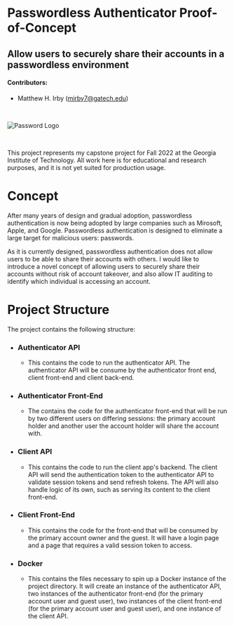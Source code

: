 # Passwordless Authenticator Proof-of-Concept
## Allow users to securely share their accounts in a passwordless environment


#### Contributors:
- Matthew H. Irby (mirby7@gatech.edu)


<br/>


![Password Logo](https://securityintelligence.com/wp-content/uploads/2018/10/si-eight-character-password-feature.jpg)

<br/>


This project represents my capstone project for Fall 2022 at the Georgia Institute of Technology. All work here is for educational and research purposes, and it is not yet suited for production usage.

# Concept

After many years of design and gradual adoption, passwordless authentication is now being adopted by large companies such as Mirosoft, Apple, and Google. Passwordless authentication is designed to eliminate a large target for malicious users: passwords. 

As it is currently designed, passwordless authentication does not allow users to be able to share their accounts with others. I would like to introduce a novel concept of allowing users to securely share their accounts without risk of account takeover, and also allow IT auditing to identify which individual is accessing an account.

# Project Structure

The project contains the following structure:

- ### Authenticator API
  - This contains the code to run the authenticator API. The authenticator API will be consume by the authenticator front end, client front-end and client back-end.

- ### Authenticator Front-End
  - The contains the code for the authenticator front-end that will be run by two different users on differing sessions: the primary account holder and another user the account holder will share the account with.

- ### Client API
  - This contains the code to run the client app's backend. The client API will send the authentication token to the authenticator API to validate session tokens and send refresh tokens. The API will also handle logic of its own, such as serving its content to the client front-end.

- ### Client Front-End
  - This contains the code for the front-end that will be consumed by the primary account owner and the guest. It will have a login page and a page that requires a valid session token to access.

- ### Docker
  - This contains the files necessary to spin up a Docker instance of the project directory. It will create an instance of the authenticator API, two instances of the authenticator front-end (for the primary account user and guest user), two instances of the client front-end (for the primary account user and guest user), and one instance of the client API.